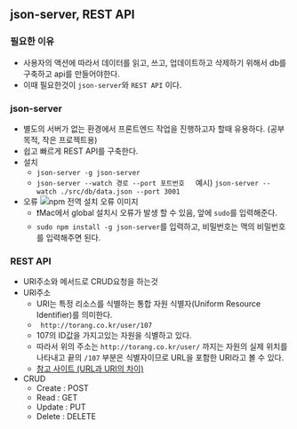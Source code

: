 ## json-server, REST API

### 필요한 이유
- 사용자의 액션에 따라서 데이터를 읽고, 쓰고, 업데이트하고 삭제하기 위해서 db를 구축하고 api를 만들어야한다.
- 이때 필요한것이 ```json-server```와 ```REST API``` 이다.

### json-server
- 별도의 서버가 없는 환경에서 프론트엔드 작업을 진행하고자 할때 유용하다. (공부목적, 작은 프로젝트용)
- 쉽고 빠르게 REST API를 구축한다.
- 설치
  - ```json-server -g json-server ```
  - ```json-server --watch 경로 --port 포트번호``` &nbsp; &nbsp; 예시) ```json-server --watch ./src/db/data.json --port 3001```
- 오류
  ![npm 전역 설치 오류 이미지]()
  - ❗️Mac에서 global 설치시 오류가 발생 할 수 있음, 앞에 ```sudo```를 입력해준다.
  - ```sudo npm install -g json-server```를 입력하고, 비밀번호는 맥의 비밀번호를 입력해주면 된다.

### REST API
- URI주소와 메서드로 CRUD요청을 하는것
- URI주소
  - URI는 특정 리소스를 식별하는 통합 자원 식별자(Uniform Resource Identifier)를 의미한다.
  - ``` http://torang.co.kr/user/107```
  - 107의 ID값을 가지고있는 자원을 식별하고 있다. 
  - 따라서 위의 주소는 ```http://torang.co.kr/user/``` 까지는 자원의 실제 위치를 나타내고 끝의 ```/107``` 부분은 식별자이므로 URL을 포함한 URI라고 볼 수 있다.
  - [참고 사이트 (URL과 URI의 차이)](https://www.charlezz.com/?p=44767)
- CRUD
  - Create : POST
  - Read : GET
  - Update : PUT
  - Delete : DELETE
